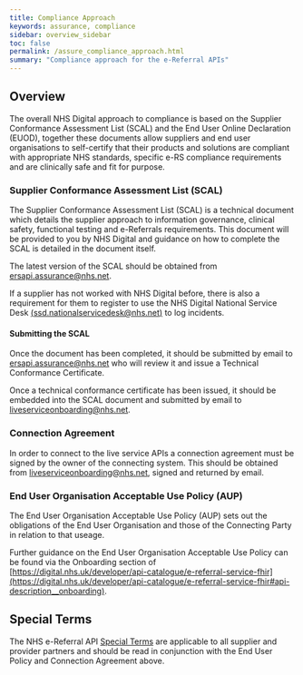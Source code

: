 ```yaml
---
title: Compliance Approach
keywords: assurance, compliance
sidebar: overview_sidebar
toc: false
permalink: /assure_compliance_approach.html
summary: "Compliance approach for the e-Referral APIs"
---
```


## Overview

The overall NHS Digital approach to compliance is based on the Supplier Conformance Assessment List (SCAL) and the End User Online Declaration (EUOD), together these documents allow suppliers and end user organisations to self-certify that their products and solutions are compliant with appropriate NHS standards, specific e-RS compliance requirements and are clinically safe and fit for purpose.

### Supplier Conformance Assessment List (SCAL)  

The Supplier Conformance Assessment List (SCAL) is a technical document which details the supplier approach to information governance, clinical safety, functional testing and e-Referrals requirements. This document will be provided to you by NHS Digital and guidance on how to complete the SCAL is detailed in the document itself.

The latest version of the SCAL should be obtained from [ersapi.assurance@nhs.net](mailto:ersapi.assurance@nhs.net).

If a supplier has not worked with NHS Digital before, there is also a requirement for them to register to use the NHS Digital National Service Desk [(ssd.nationalservicedesk@nhs.net)](mailto:ssd.nationalservicedesk@nhs.net) to log incidents.

#### Submitting the SCAL
Once the document has been completed, it should be submitted by email to [ersapi.assurance@nhs.net](mailto:ersapi.assurance@nhs.net) who will review it and issue a Technical Conformance Certificate.

Once a technical conformance certificate has been issued, it should be embedded into the SCAL document and submitted by email to [liveserviceonboarding@nhs.net](mailto:liveserviceonboarding@nhs.net).  

### Connection Agreement
In order to connect to the live service APIs a connection agreement must be signed by the owner of the connecting system. This should be obtained from [liveserviceonboarding@nhs.net](mailto:liveserviceonboarding@nhs.net), signed and returned by email.  

### End User Organisation Acceptable Use Policy (AUP)
The End User Organisation Acceptable Use Policy (AUP) sets out the obligations of the End User Organisation and those of the Connecting Party in relation to that useage.

Further guidance on the End User Organisation Acceptable Use Policy can be found via the Onboarding section of [https://digital.nhs.uk/developer/api-catalogue/e-referral-service-fhir](https://digital.nhs.uk/developer/api-catalogue/e-referral-service-fhir#api-description__onboarding).

## Special Terms

The NHS e-Referral API [Special Terms](assure_special_terms.html) are applicable to all supplier and provider partners and should be read in conjunction with the End User Policy and Connection Agreement above.  
